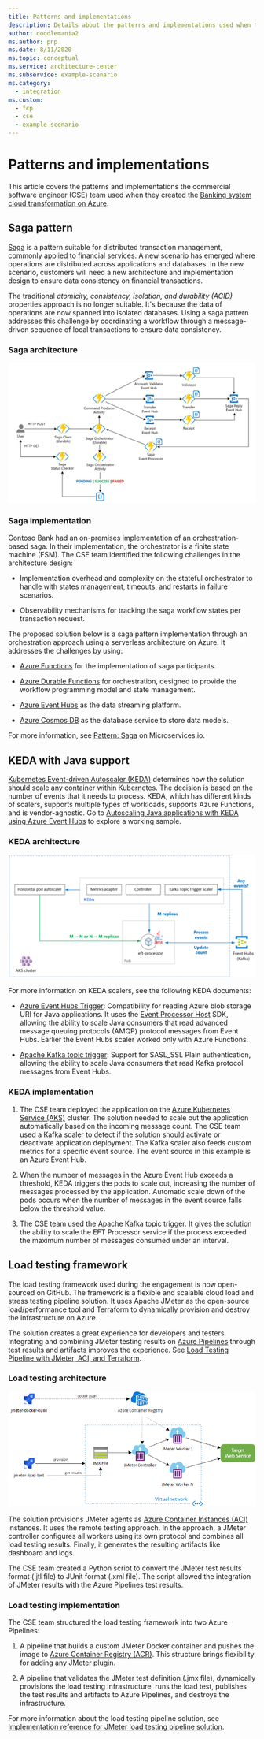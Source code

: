 ```yaml
---
title: Patterns and implementations
description: Details about the patterns and implementations used when the commercial software engineer team created the banking system cloud transformation solution.
author: doodlemania2
ms.author: pnp
ms.date: 8/11/2020
ms.topic: conceptual
ms.service: architecture-center
ms.subservice: example-scenario
ms.category:
  - integration
ms.custom:
  - fcp
  - cse
  - example-scenario
---
```


# Patterns and implementations

This article covers the patterns and implementations the commercial software engineer (CSE) team used when they created the [Banking system cloud transformation on Azure](banking-system-cloud-transformation.md).

## Saga pattern

[Saga](../../reference-architectures/saga/saga.md) is a pattern suitable for distributed transaction management, commonly applied to financial services. A new scenario has emerged where operations are distributed across applications and databases. In the new scenario, customers will need a new architecture and implementation design to ensure data consistency on financial transactions.

The traditional _atomicity, consistency, isolation, and durability (ACID)_ properties approach is no longer suitable. It's because the data of operations are now spanned into isolated databases. Using a saga pattern addresses this challenge by coordinating a workflow through a message-driven sequence of local transactions to ensure data consistency.

### Saga architecture

![Orchestration-based Saga on Serverless Architecture](./images/orchestration-based-saga-serverless-arch.png)

### Saga implementation

Contoso Bank had an on-premises implementation of an orchestration-based saga. In their implementation, the orchestrator is a finite state machine (FSM). The CSE team identified the following challenges in the architecture design:

* Implementation overhead and complexity on the stateful orchestrator to handle with states management, timeouts, and restarts in failure scenarios.

* Observability mechanisms for tracking the saga workflow states per transaction request.

The proposed solution below is a saga pattern implementation through an orchestration approach using a serverless architecture on Azure. It addresses the challenges by using:

* [Azure Functions](https://azure.microsoft.com/services/functions/) for the implementation of saga participants.

* [Azure Durable Functions](/azure/azure-functions/durable/durable-functions-overview) for orchestration, designed to provide the workflow programming model and state management.

* [Azure Event Hubs](https://azure.microsoft.com/services/event-hubs/) as the data streaming platform.

* [Azure Cosmos DB](https://azure.microsoft.com/services/cosmos-db/) as the database service to store data models.

For more information, see [Pattern: Saga](https://microservices.io/patterns/data/saga.html) on Microservices.io.

## KEDA with Java support

[Kubernetes Event-driven Autoscaler (KEDA)](https://keda.sh/) determines how the solution should scale any container within Kubernetes. The decision is based on the number of events that it needs to process. KEDA, which has different kinds of scalers, supports multiple types of workloads, supports Azure Functions, and is vendor-agnostic. Go to [Autoscaling Java applications with KEDA using Azure Event Hubs](https://github.com/Azure-Samples/keda-eventhub-kafka-scaler-terraform.git) to explore a working sample.

### KEDA architecture

![EFT-Processor Autoscaling with KEDA Kafka topic trigger](./images/eft-processor-autoscaling-keda-kafka-trigger.png)

For more information on KEDA scalers, see the following KEDA documents:

* [Azure Event Hubs Trigger](https://keda.sh/docs/1.5/scalers/azure-event-hub/): Compatibility for reading Azure blob storage URI for Java applications. It uses the [Event Processor Host](/azure/event-hubs/event-hubs-event-processor-host) SDK, allowing the ability to scale Java consumers that read advanced message queuing protocols (AMQP) protocol messages from Event Hubs. Earlier the Event Hubs scaler worked only with Azure Functions.

* [Apache Kafka topic trigger](https://keda.sh/docs/1.5/scalers/apache-kafka/): Support for SASL_SSL Plain authentication, allowing the ability to scale Java consumers that read Kafka protocol messages from Event Hubs.

### KEDA implementation

1. The CSE team deployed the application on the [Azure Kubernetes Service (AKS)](https://azure.microsoft.com/services/kubernetes-service/) cluster. The solution needed to scale out the application automatically based on the incoming message count. The CSE team used a Kafka scaler to detect if the solution should activate or deactivate application deployment. The Kafka scaler also feeds custom metrics for a specific event source. The event source in this example is an Azure Event Hub.

1. When the number of messages in the Azure Event Hub exceeds a threshold, KEDA triggers the pods to scale out, increasing the number of messages processed by the application. Automatic scale down of the pods occurs when the number of messages in the event source falls below the threshold value.

1. The CSE team used the Apache Kafka topic trigger. It gives the solution the ability to scale the EFT Processor service if the process exceeded the maximum number of messages consumed under an interval.

## Load testing framework

The load testing framework used during the engagement is now open-sourced on GitHub. The framework is a flexible and scalable cloud load and stress testing pipeline solution. It uses Apache JMeter as the open-source load/performance tool and Terraform to dynamically provision and destroy the infrastructure on Azure.

The solution creates a great experience for developers and testers. Integrating and combining JMeter testing results on [Azure Pipelines](https://azure.microsoft.com/services/devops/pipelines/) through test results and artifacts improves the experience. See [Load Testing Pipeline with JMeter, ACI, and Terraform](https://github.com/Azure-Samples/jmeter-aci-terraform).

### Load testing architecture

![Load Testing Pipeline with JMeter, ACI and Terraform](./images/load-testing-pipeline-jmeter.png)

The solution provisions JMeter agents as [Azure Container Instances (ACI)](https://azure.microsoft.com/services/container-instances/) instances. It uses the remote testing approach. In the approach, a JMeter controller configures all workers using its own protocol and combines all load testing results. Finally, it generates the resulting artifacts like dashboard and logs.

The CSE team created a Python script to convert the JMeter test results format (.jtl file) to JUnit format (.xml file). The script allowed the integration of JMeter results with the Azure Pipelines test results.

### Load testing implementation

The CSE team structured the load testing framework into two Azure Pipelines:

1. A pipeline that builds a custom JMeter Docker container and pushes the image to [Azure Container Registry (ACR)](https://azure.microsoft.com/services/container-registry/). This structure brings flexibility for adding any JMeter plugin.

1. A pipeline that validates the JMeter test definition (.jmx file), dynamically provisions the load testing infrastructure, runs the load test, publishes the test results and artifacts to Azure Pipelines, and destroys the infrastructure.

For more information about the load testing pipeline solution, see [Implementation reference for JMeter load testing pipeline solution](jmeter-load-testing-pipeline-implementation-reference.md).